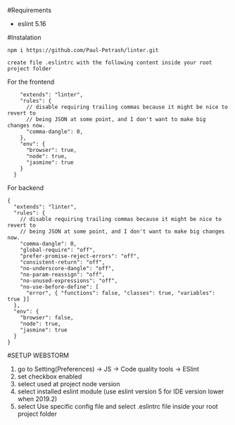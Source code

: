 #Requirements 

* eslint 5.16

#Instalation

 `npm i https://github.com/Paul-Petrash/linter.git`
 
 `create file .eslintrc with the following content inside your root project folder`
 
For the frontend 
  ```{
      "extends": "linter",
      "rules": {
        // disable requiring trailing commas because it might be nice to revert to
        // being JSON at some point, and I don't want to make big changes now.
        "comma-dangle": 0,
      },
      "env": {
        "browser": true,
        "node": true,
        "jasmine": true
      }
    }
``` 
For backend 

```
{
  "extends": "linter",
  "rules": {
    // disable requiring trailing commas because it might be nice to revert to
    // being JSON at some point, and I don't want to make big changes now.
    "comma-dangle": 0,
    "global-require": "off",
    "prefer-promise-reject-errors": "off",
    "consistent-return": "off",
    "no-underscore-dangle": "off",
    "no-param-reassign": "off",
    "no-unused-expressions": "off",
    "no-use-before-define": [
      "error", { "functions": false, "classes": true, "variables": true }]
  },
  "env": {
    "browser": false,
    "node": true,
    "jasmine": true
  }
}
```
 

#SETUP WEBSTORM

1) go to Setting(Preferences) -> JS -> Code quality tools -> ESlint 
2) set checkbox enabled
3) select used at project node version
4) select installed eslint module (use eslint version 5 for IDE version lower when 2019.2)
5) select Use specific config file and select .eslintrc file inside your root project folder
